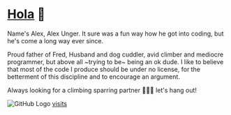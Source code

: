 # [Hola](https://www.youtube.com/watch?v=KXatvzWAzLU) 👋

Name's Alex, Alex Unger. It sure was a fun way how he got into coding, but he's come a long way ever since.

Proud father of Fred, Husband and dog cuddler, avid climber and mediocre programmer, but above all ~trying to be~ being an ok dude. I like to believe that most of the code I produce should be under no license, for the betterment of this discipline and to encourage an argument.

Always looking for a climbing sparring partner 🧗🏼‍♂️ let's hang out!

![GitHub Logo](https://media.giphy.com/media/2nKj62n7anS1y/giphy.gif)
[visits](https://profile-counter.glitch.me/refs/count.svg)

